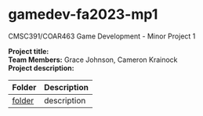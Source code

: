 # gamedev-fa2023-mp1
CMSC391/COAR463 Game Development - Minor Project 1

**Project title:**  
**Team Members:** Grace Johnson, Cameron Krainock  
**Project description:**  
 
| Folder | Description |
|---|---|
| [folder]() | description |
